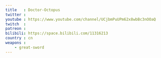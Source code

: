 ```yaml
---
title   : Doctor-Octopus
twitter :
youtube : https://www.youtube.com/channel/UCjbmPuUPm62x8wbBc3nOOaQ
twitch  :
patreon :
bilibili: https://space.bilibili.com/11316213
country : cn
weapons :
    - great-sword
---
```

